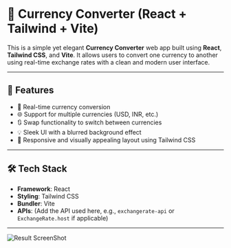 # 💱 Currency Converter (React + Tailwind + Vite)

This is a simple yet elegant **Currency Converter** web app built using **React**, **Tailwind CSS**, and **Vite**. It allows users to convert one currency to another using real-time exchange rates with a clean and modern user interface.

<!-- ![App Screenshot](./result/result.png) -->

---

## 🚀 Features

- 🔁 Real-time currency conversion
- 🌐 Support for multiple currencies (USD, INR, etc.)
- 🔃 Swap functionality to switch between currencies
- 💡 Sleek UI with a blurred background effect
- 🎨 Responsive and visually appealing layout using Tailwind CSS

---

## 🛠️ Tech Stack

- **Framework**: React
- **Styling**: Tailwind CSS
- **Bundler**: Vite
- **APIs**: (Add the API used here, e.g., `exchangerate-api` or `ExchangeRate.host` if applicable)

---
![Result ScreenShot](/ResultSS.pngc)
